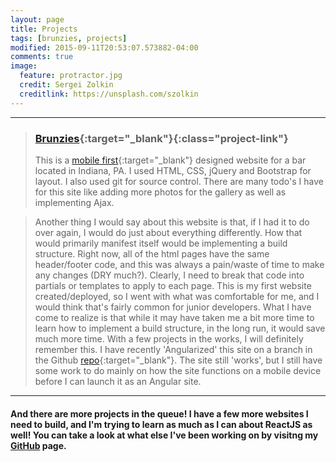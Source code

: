 ```yaml
---
layout: page
title: Projects
tags: [brunzies, projects]
modified: 2015-09-11T20:53:07.573882-04:00
comments: true
image:
  feature: protractor.jpg
  credit: Sergei Zolkin
  creditlink: https://unsplash.com/szolkin
---
```


---

>### [Brunzies](http://www.brunzies.com){:target="_blank"}{:class="project-link"}
>This is a [mobile first](http://www.ibm.com/mobilefirst/){:target="_blank"} designed website for a bar located in Indiana, PA. I used HTML, CSS, jQuery and 
Bootstrap for layout. I also used git for source control. There are many todo's I have 
for this site like adding more photos for the gallery as well as implementing Ajax.

>Another thing I would say about this website is that, if I had it to do over again, 
I would do just about everything differently. How that would primarily manifest itself 
would be implementing a build structure. Right now, all of the html pages have the same 
header/footer code, and this was always a pain/waste of time to make any changes (DRY much?). 
Clearly, I need to break that code into partials or templates to apply to each page. 
This is my first website created/deployed, so I went with what was comfortable for me, 
and I would think that's fairly common for junior developers. What I have come to realize 
is that while it may have taken me a bit more time to learn how to implement a build 
structure, in the long run, it would save much more time. With a few projects in the works, 
I will definitely remember this.
>I have recently 'Angularized' this site on a branch in the 
Github [repo](https://github.com/gregkndusen/brunzies_bootstrap){:target="_blank"}. The site still 
'works', but I still have some work to do mainly on how the site functions on a mobile device before I 
can launch it as an Angular site.

---

#### And there are more projects in the queue! I have a few more websites I need to build, and I'm trying to learn as much as I can about ReactJS as well! You can take a look at what else I've been working on by visitng my [GitHub](https://github.com/gregknudsen) page.

